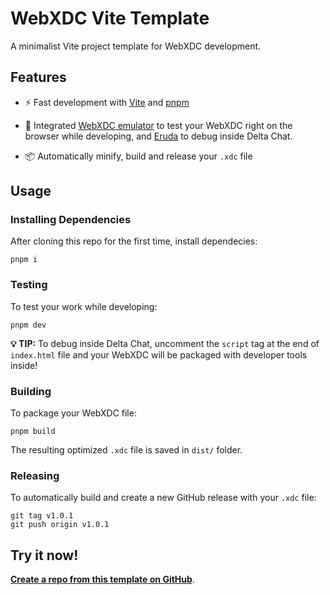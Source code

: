 # WebXDC Vite Template

A minimalist Vite project template for WebXDC development.

## Features

- ⚡️ Fast development with [Vite](https://github.com/vitejs/vite) and [pnpm](https://pnpm.js.org/)

- 📱 Integrated [WebXDC emulator](https://github.com/webxdc/webxdc-dev) to test your WebXDC right on the browser while developing,
  and [Eruda](https://github.com/liriliri/eruda) to debug inside Delta Chat.

- 📦 Automatically minify, build and release your `.xdc` file

## Usage

### Installing Dependencies

After cloning this repo for the first time, install dependecies:

```
pnpm i
```

### Testing

To test your work while developing:

```
pnpm dev
```

**💡 TIP:** To debug inside Delta Chat, uncomment the `script` tag at the end of
`index.html` file and your WebXDC will be packaged with developer tools inside!

### Building

To package your WebXDC file:

```
pnpm build
```

The resulting optimized `.xdc` file is saved in `dist/` folder.

### Releasing

To automatically build and create a new GitHub release with your `.xdc` file:

```
git tag v1.0.1
git push origin v1.0.1
```

## Try it now!

[**Create a repo from this template on GitHub**](https://github.com/webxdc/webxdc-vite/generate).

